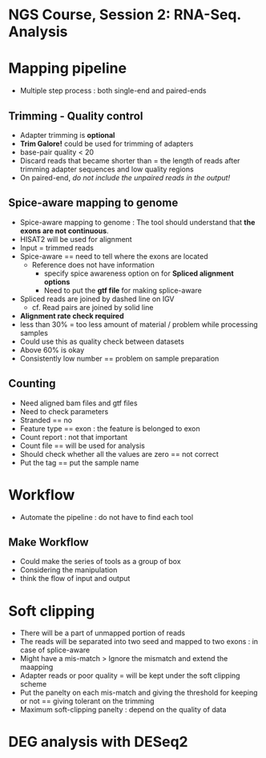 # NGS Course, Session 2: RNA-Seq. Analysis

# Mapping pipeline

 - Multiple step process : both single-end and paired-ends

## Trimming - Quality control

 - Adapter trimming is **optional**
 - **Trim Galore!** could be used for trimming of adapters
  - base-pair quality < 20
  - Discard reads that became shorter than = the length of reads after trimming adapter sequences and low quality regions
 - On paired-end, *do not include the unpaired reads in the output!*

## Spice-aware mapping to genome
 - Spice-aware mapping to genome : The tool should understand that **the exons are not continuous**.
 - HISAT2 will be used for alignment
  - Input = trimmed reads
  - Spice-aware == need to tell where the exons are located
    - Reference does not have information
      - specify spice awareness option on for **Spliced alignment options**
      - Need to put the **gtf file** for making splice-aware
  - Spliced reads are joined by dashed line on IGV
    - cf. Read pairs are joined by solid line
  - **Alignment rate check required**
   - less than 30% = too less amount of material / problem while processing samples
   - Could use this as quality check between datasets
   - Above 60% is okay
   - Consistently low number == problem on sample preparation

## Counting
 - Need aligned bam files and gtf files
 - Need to check parameters
  - Stranded == no
  - Feature type == exon : the feature is belonged to exon
 - Count report : not that important
 - Count file == will be used for analysis
  - Should check whether all the values are zero == not correct
 - Put the tag == put the sample name

# Workflow
 - Automate the pipeline : do not have to find each tool

## Make Workflow
 - Could make the series of tools as a group of box
  - Considering the manipulation
  - think the flow of input and output

# Soft clipping
 - There will be a part of unmapped portion of reads
  - The reads will be separated into two seed and mapped to two exons : in case of splice-aware
  - Might have a mis-match > Ignore the mismatch and extend the maapping
  - Adapter reads or poor quality = will be kept under the soft clipping scheme
- Put the panelty on each mis-match and giving the threshold for keeping or not == giving tolerant on the trimming
- Maximum soft-clipping panelty : depend on the quality of data

# DEG analysis with DESeq2
